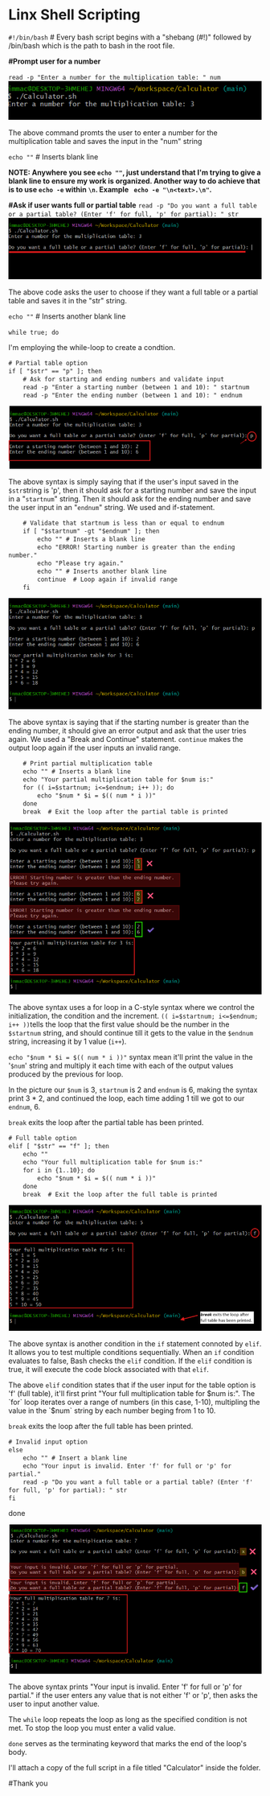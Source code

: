 # Linx Shell Scripting

`#!/bin/bash` # Every bash script begins with a "shebang (#!)" followed by /bin/bash which is the path to bash in the root file.

**#Prompt user for a number**

`read -p "Enter a number for the multiplication table: " num`
![](./img/img%201.png)

The above command promts the user to enter a number for the multiplication table and saves the input in the "num" string

`echo ""` # Inserts blank line

**NOTE: Anywhere you see `echo ""`, just understand that I'm trying to give a blank line to ensure my work is organized. Another way to do achieve that is to use  `echo -e` within `\n`. Example ` echo -e "\n<text>.\n"`.** 

**#Ask if user wants full or partial table**
`read -p "Do you want a full table or a partial table? (Enter 'f' for full, 'p' for partial): " str`
![](./img/img%202.png)

The above code asks the user to choose if they want a full table or a partial table and saves it in the "str" string.

`echo ""` # Inserts another blank line

`while true; do`

 I'm employing the while-loop to create a condtion.     
    
    # Partial table option
    if [ "$str" == "p" ]; then
        # Ask for starting and ending numbers and validate input
        read -p "Enter a starting number (between 1 and 10): " startnum
        read -p "Enter the ending number (between 1 and 10): " endnum

![](./img/img%203.png)

The above syntax is simply saying that if the user's input saved in the `$str`string is 'p', then it should ask for a starting number and save the input in a "`startnum`" string. Then it should ask for the ending number and save the user input in an "`endnum`" string. We used and if-statement.

        # Validate that startnum is less than or equal to endnum
        if [ "$startnum" -gt "$endnum" ]; then
            echo "" # Inserts a blank line
            echo "ERROR! Starting number is greater than the ending number."
            echo "Please try again."
            echo "" # Inserts another blank line
            continue  # Loop again if invalid range
        fi
![](./img/img%205.png)

The above syntax is saying that if the starting number is greater than the ending number, it should give an error output and ask that the user tries again. We used a "Break and Continue" statement. `continue` makes the output loop again if the user inputs an invalid range. 

        # Print partial multiplication table
        echo "" # Inserts a blank line
        echo "Your partial multiplication table for $num is:"
        for (( i=$startnum; i<=$endnum; i++ )); do
            echo "$num * $i = $(( num * i ))"
        done
        break  # Exit the loop after the partial table is printed
![](./img/img%204.png)


The above syntax uses a for loop in a C-style syntax where we control the initialization, the condition and the increment.
`(( i=$startnum; i<=$endnum; i++ ))`tells the loop that the first value should be the number in the `$startnum` string, and should continue till it gets to the value in the `$endnum` string, increasing it by 1 value (`i++`).

`echo "$num * $i = $(( num * i ))"` syntax mean it'll print the value in the '`$num`' string and multiply it each time with each of the output values produced by the previous for loop.

In the picture our `$num` is 3, `startnum` is 2 and `endnum` is 6, making the syntax print 3 * 2, and continued the loop, each time adding 1 till we got to our `endnum`, 6.

`break` exits the loop after the partial table has been printed.



    # Full table option
    elif [ "$str" == "f" ]; then
        echo ""
        echo "Your full multiplication table for $num is:"
        for i in {1..10}; do
            echo "$num * $i = $(( num * i ))"
        done
        break  # Exit the loop after the full table is printed
![](./img/img%206.png)


The above syntax is another condition in the `if` statement connoted by `elif`. It allows you to test multiple conditions sequentially. When an `if` condition evaluates to false, Bash checks the `elif` condition. If the `elif` condition is true, it will execute the code block associated with that `elif`. 

The above `elif` condition states that if the user input for the table option is 'f' (full table), it'll first print "Your full multiplication table for $num is:". The `for` loop iterates over a range of numbers (in this case, 1-10), multipling the value in the `$num` string by each number beging from 1 to 10.

`break` exits the loop after the full table has been printed.


    # Invalid input option
    else
        echo "" # Insert a blank line
        echo "Your input is invalid. Enter 'f' for full or 'p' for partial."
        read -p "Do you want a full table or a partial table? (Enter 'f' for full, 'p' for partial): " str
    fi
done

![](./img/img%207.png)

The above syntax prints "Your input is invalid. Enter 'f' for full or 'p' for partial." if the user enters any value that is not either 'f' or 'p', then asks the user to input another value. 

The `while` loop repeats the loop as long as the specified condition is not met. To stop the loop you must enter a valid value.

`done`  serves as the terminating keyword that marks the end of the loop's body.


I'll attach a copy of the full script in a file titled "Calculator" inside the folder.

#Thank you